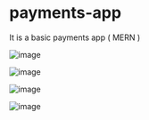 # payments-app
It is a basic payments app ( MERN )

![image](https://github.com/uday-009/payments-app/assets/85440832/8dd4f0a9-89eb-494b-a6c5-8c5a23cd97e0)

![image](https://github.com/uday-009/payments-app/assets/85440832/ab79689b-adab-4185-afcb-dcb1f9cc5715)


![image](https://github.com/uday-009/payments-app/assets/85440832/7b468fc2-5885-4185-849c-44f96ffaa00a)



![image](https://github.com/uday-009/payments-app/assets/85440832/e3f7a691-aaff-4e3a-9ef4-60714fe4c6ff)
